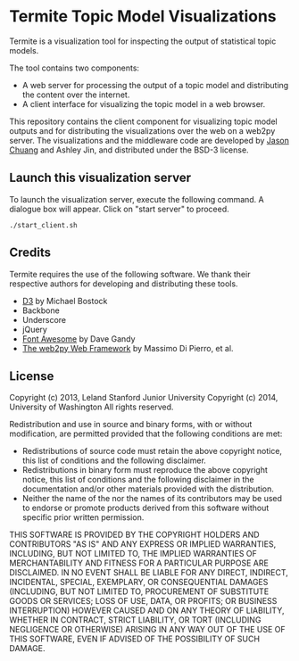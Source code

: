 Termite Topic Model Visualizations
==================================

Termite is a visualization tool for inspecting the output of statistical topic models.

The tool contains two components:
  * A web server for processing the output of a topic model and distributing the content over the internet.
  * A client interface for visualizing the topic model in a web browser.

This repository contains the client component for visualizing topic model outputs and for distributing the visualizations over the web on a web2py server. The visualizations and the middleware code are developed by [Jason Chuang](http://jason.chuang.ca) and Ashley Jin, and distributed under the BSD-3 license.

Launch this visualization server
--------------------------------

To launch the visualization server, execute the following command. A dialogue box will appear. Click on "start server" to proceed.

```
./start_client.sh
```

Credits
-------

Termite requires the use of the following software. We thank their respective authors for developing and distributing these tools.

  * [D3]() by Michael Bostock
  * Backbone
  * Underscore
  * jQuery
  * [Font Awesome](http://fontawesome.io) by Dave Gandy  
  * [The web2py Web Framework](http://web2py.com) by Massimo Di Pierro, et al.

License
-------

Copyright (c) 2013, Leland Stanford Junior University
Copyright (c) 2014, University of Washington
All rights reserved.

Redistribution and use in source and binary forms, with or without
modification, are permitted provided that the following conditions are met:
  * Redistributions of source code must retain the above copyright
    notice, this list of conditions and the following disclaimer.
  * Redistributions in binary form must reproduce the above copyright
    notice, this list of conditions and the following disclaimer in the
    documentation and/or other materials provided with the distribution.
  * Neither the name of the <organization> nor the
    names of its contributors may be used to endorse or promote products
    derived from this software without specific prior written permission.

THIS SOFTWARE IS PROVIDED BY THE COPYRIGHT HOLDERS AND CONTRIBUTORS "AS IS" AND
ANY EXPRESS OR IMPLIED WARRANTIES, INCLUDING, BUT NOT LIMITED TO, THE IMPLIED
WARRANTIES OF MERCHANTABILITY AND FITNESS FOR A PARTICULAR PURPOSE ARE
DISCLAIMED. IN NO EVENT SHALL <COPYRIGHT HOLDER> BE LIABLE FOR ANY
DIRECT, INDIRECT, INCIDENTAL, SPECIAL, EXEMPLARY, OR CONSEQUENTIAL DAMAGES
(INCLUDING, BUT NOT LIMITED TO, PROCUREMENT OF SUBSTITUTE GOODS OR SERVICES;
LOSS OF USE, DATA, OR PROFITS; OR BUSINESS INTERRUPTION) HOWEVER CAUSED AND
ON ANY THEORY OF LIABILITY, WHETHER IN CONTRACT, STRICT LIABILITY, OR TORT
(INCLUDING NEGLIGENCE OR OTHERWISE) ARISING IN ANY WAY OUT OF THE USE OF THIS
SOFTWARE, EVEN IF ADVISED OF THE POSSIBILITY OF SUCH DAMAGE.
